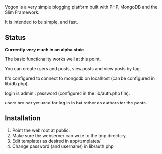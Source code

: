 Vogon is a very simple blogging platform built with PHP, MongoDB and the Slim Framework.

It is intended to be simple, and fast.

## Status

**Currently very much in an alpha state.**

The basic functionality works well at this point.

You can create users and posts, view posts and view posts by tag.

It's configured to connect to mongodb on localhost (can be configured in lib/db.php).

login is admin : password (configured in the lib/auth.php file). 

users are not yet used for log in in but rather as authors for the posts.

## Installation

1. Point the web root at public.
2. Make sure the webserver can write to the tmp directory.
3. Edit templates as desired in app/templates/
4. Change password (and username) in lib/auth.php

